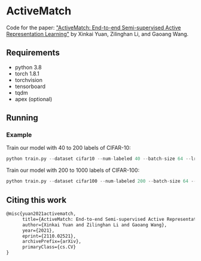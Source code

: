 # ActiveMatch

Code for the paper: ["ActiveMatch: End-to-end Semi-supervised Active Representation Learning"](https://arxiv.org/abs/2110.02521) by Xinkai Yuan, Zilinghan Li, and Gaoang Wang.

## Requirements

-   python 3.8
-   torch 1.8.1
-   torchvision
-   tensorboard
-   tqdm
-   apex (optional)

## Running

### Example

Train our model with 40 to 200 labels of CIFAR-10:

```python
python train.py --dataset cifar10 --num-labeled 40 --batch-size 64 --lr 0.03 --expand-labels --seed 5 --out results/cifar10@40-200 --stop-active 200 --num-sample 32 --epoch-warmup 15
```

Train our model with 200 to 1000 labels of CIFAR-100:

```python
python train.py --dataset cifar100 --num-labeled 200 --batch-size 64 --lr 0.03 --expand-labels --seed 5 --out results/cifar10@200-1000 --stop-active 1000 --num-sample 4 --epoch-warmup 15
```

## Citing this work

```latex
@misc{yuan2021activematch,
      title={ActiveMatch: End-to-end Semi-supervised Active Representation Learning}, 
      author={Xinkai Yuan and Zilinghan Li and Gaoang Wang},
      year={2021},
      eprint={2110.02521},
      archivePrefix={arXiv},
      primaryClass={cs.CV}
}
```